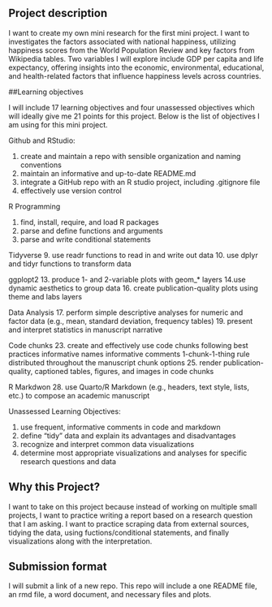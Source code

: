 ## Project description

I want to create my own mini research for the first mini project. I want to investigates the factors associated with national happiness, utilizing happiness scores from the World Population Review and key factors from Wikipedia tables. Two variables I will explore include GDP per capita and life expectancy, offering insights into the economic, environmental, educational, and health-related factors that influence happiness levels across countries.

##Learning objectives

I will include 17 learning objectives and four unassessed objectives which will ideally give me 21 points for this project. Below is the list of objectives I am using for this mini project.  

Github and RStudio:

1. create and maintain a repo with sensible organization and naming conventions
2. maintain an informative and up-to-date README.md
3. integrate a GitHub repo with an R studio project, including .gitignore file
4. effectively use version control

R Programming
1. find, install, require, and load R packages
7. parse and define functions and arguments
8. parse and write conditional statements

Tidyverse
9. use readr functions to read in and write out data
10. use dplyr and tidyr functions to transform data

ggplopt2
13. produce 1- and 2-variable plots with geom_* layers
14.use dynamic aesthetics to group data
16. create publication-quality plots using theme and labs layers

Data Analysis
17. perform simple descriptive analyses for numeric and factor data (e.g., mean, standard deviation, frequency tables)
19. present and interpret statistics in manuscript narrative

Code chunks
23. create and effectively use code chunks following best practices informative names informative comments 1-chunk-1-thing rule distributed throughout the manuscript chunk options
25. render publication-quality, captioned tables, figures, and images in code chunks

R Markdwon
28. use Quarto/R Markdown (e.g., headers, text style, lists, etc.) to compose an academic manuscript

Unassessed Learning Objectives: 
1. use frequent, informative comments in code and markdown
14. define “tidy” data and explain its advantages and disadvantages
15. recognize and interpret common data visualizations
16. determine most appropriate visualizations and analyses for specific research questions and data
  
## Why this Project? 

I want to take on this project because instead of working on multiple small projects, I want to practice writing a report based on a research question that I am asking. I want to practice scraping data from external sources, tidying the data, using fuctions/conditional statements, and finally visualizations along with the interpretation.

## Submission format

I will submit a link of a new repo. This repo will include a one README file, an rmd file, a word document, and necessary files and plots.  

